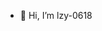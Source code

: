 - 👋 Hi, I’m lzy-0618

<!---
lzy-0618/lzy-0618 is a ✨ special ✨ repository because its `README.md` (this file) appears on your GitHub profile.
You can click the Preview link to take a look at your changes.
--->
